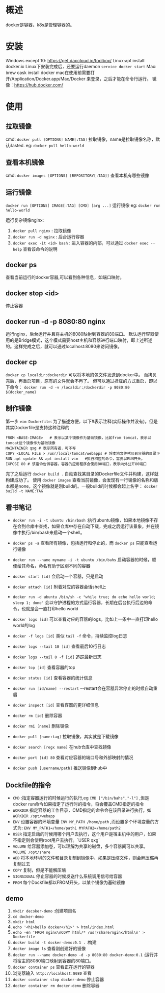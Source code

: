概述
====

docker是容器，k8s是管理容器的。

安装
====

Windows except 10: https://get.daocloud.io/toolbox/ Linux:apt install
docker.io Linux下安装完成后，还要运行daemon `service docker start` Max:
brew cask install docker
mac在使用前需要打开/Application/Docker.app/Mac/Docker
来登录，之后才能在命令行运行。 镜像：https://hub.docker.com/

使用
====

拉取镜像
--------

cmd: `docker pull [OPTIONS] NAME[:TAG]`
拉取镜像，name是拉取镜像名称，默认:lasted. eg: `docker pull hello-world`

查看本机镜像
------------

cmd: `docker images [OPTIONS] [REPOSITORY[:TAG]]` 查看本机有哪些镜像

运行镜像
--------

`docker run [OPTIONS] IMAGE[:TAG] [CMD] [arg ...]` 运行镜像 eg:
`docker run hello-world`

运行复杂镜像nginx:

1.  `docker pull nginx` : 拉取镜像
2.  `docker run -d nginx` : 后台运行容器
3.  `docker exec -it <id> bash` : 进入容器的内部，可以通过
    `docker exec --help` 查看该命令的说明

docker ps
---------

查看当前运行的docker容器,可以看到各种信息，如端口映射。

docker stop \<id\>
------------------

停止容器

docker run -d -p 8080:80 nginx
------------------------------

运行nginx，后台运行并且将主机的8080映射到容器的80端口。
默认运行容器使用的是Bridge模式，这个模式需要host主机和容器进行端口映射，即上述所述的。这样完成之后，就可以通过localhost:8080来访问镜像。

docker cp
---------

`docker cp localdir:dockerdir` 可以将本地的包文件发送到docker中。
而拷贝完后，再重启项目，原有的文件就会不再了。
但可以通过挂载的方式重启，即以下命令：
`docker run -d -v /localdir:/dockerdir -p 8080:80 ${docker_name}`

制作镜像
--------

第一步 `vim Dockerfile`:
为了描述方便，以下\#表示注释(实际操作并没有)，但是其实Dockerfile是支持这种注释的

``` {.docker}
FROM <BASE-IMAGE>   # 表示以某个镜像作为基础镜像，比如from tomcat，表示以tomcat这个镜像作为基础镜像
MAINTAINER qxg # 表示所有者，可不写
COPY <LOCAL FILE > /usr/local/tomcat/webapps # 将本地文件拷贝到容器的目录下
RUN apt update && apt install vim   #执行相应的命令，需要以RUN开头，
EXPOSE 80 # 该指令告诉容器，容器的应用程序会使用80端口，表示向外公开80端口
```

完了之后运行 `docker build .`
自动查找某目录的Dockerfile文件并构建，这样就构建成功了。 使用
`docker images`
查看当前镜像，会发现有一行镜像的名称和版本都是none，这个镜像就是刚build的。一般build的时候都会起上名字：
`docker build -t NAME:TAG`

看书笔记
--------

-   `docker run -i -t ubuntu /bin/bash`
    :执行ubuntu镜像，如果本地镜像不存在会到仓库中查找，如果仓库中存在自动下载，完成之后运行该景象，并在镜像中执行/bin/bash来启动一个shell。
-   `docker ps -a` 查看所有镜像，包括运行和停止的，而 `docker ps`
    只能查看运行镜像
-   `docker run --name myname -i -t ubuntu /bin/bahs`
    启动容器的时候，顺便给其命名，命名有助于区别不同的容器
-   `docker start [id]` 会启动一个容器，只是启动
-   `docker attach [id]` 附着对应的容器会话shell上
-   `docker run -d ubuntu /bin/sh -c "while true; do echo hello world; sleep 1; done"`
    会以守护进程的方式运行容器，长期在后台执行后边的命令，也就是会一直打印hello
    world
-   `docker logs [id]`
    可以查看对应的容器的logs，比如上一条中一直打印hello world的log
-   `docker -f logs [id]` 类似 `tail -f` 命令，持续监控log日志
-   `docker logs --tail 10 [id]` 查看最后10行日志
-   `docker logs --tail 0 -f [id]` 追踪最新日志
-   `docker top [id]` 查看容器的top
-   `docker status [id]` 查看容器的统计信息
-   `docker run [id/name] --restart`
    --restart会在容器异常停止的时候自动重启
-   `docker inspect [id]` 查看容器的更详细信息
-   `docker rm [id]` 删除容器
-   `docker rmi [name]` 删除镜像
-   `docker pull [name:tag]` 拉取镜像，其实就是下载镜像
-   `docker search [regx name]` 在hub仓库中查找镜像
-   `docker port [id] 80` 查看对应容器的端口号和外部映射的情况

-   `docker push [username/path]` 推送镜像到hub中

Dockfile的指令
--------------

-   `CMD` :指定容器运行的时候运行的执行,eg `CMD ["/bin/bahs","-l"]`
    ,但是docker run命令如果指定了运行时的指令，将会覆盖CMD指定的指令
-   `WORKDIR` 指定容器的工作目录，CMD指定的命令会在该目录进行执行，如
    `WORKDIR /opt/webapp`
-   `ENV` 设置容器的环境变量 `ENV MY_PATH /home/path`
    ,而设置多个环境变量的方式为:
    `ENV MY_PATH1=/home/path1 MYPATH2=/home/path2`
-   `USER`
    指定启动的时候用哪个用户去执行，这个用户是宿主机中的用户，如果不指定则会使用root用户去执行。\`USER
    qxg\`
-   `VOLUME` 给容器添加卷，可以理解为共享的磁盘，多个容器间可以共享。
    `VOLUME /opt/share`
-   `ADD`
    将本地环境的文件和目录复制到镜像中，如果是压缩文件，则会解压缩再复制过去
-   `COPY` 复制，但是不能解压缩
-   `SIGNSIGNAL` 停止容器的时候发送什么系统调用信号给容器
-   `FROM` 每个Dockfile都以FROM开头，以某个镜像为基础镜像

demo
----

1.  `mkdir decoker-demo` :创建项目名
2.  `cd docker-demo`
3.  `mkdir html`
4.  `echo '<h1>hello docker</h1>' > html/index.html`
5.  `echo -en 'FROM nginx\nCOPY html/* /usr/share/nginx/html\n' > Dockerfile`
6.  `docker build -t docker-demo:0.1 .` :构建
7.  `docker image ls` 查看刚创建好的镜像
8.  `docker run --name docker-demo -d -p 8080:80 docker-demo:0.1`
    :运行并将宿主的8080端口映射到容器的80端口。
9.  `docker container ps` 查看正在运行的容器
10. 浏览器输入 `http://localhost:8080` 查看
11. `docker container stop docker-demo` 停止容器
12. `docker container rm docker-demo` 删除容器
